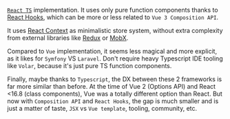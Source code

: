 [`React TS`](https://fr.reactjs.org/) implementation. It uses only pure function components thanks to [React Hooks](https://reactjs.org/docs/hooks-intro.html), which can be more or less related to `Vue 3 Composition API`.

It uses [React Context](https://beta.reactjs.org/reference/react/useContext) as minimalistic store system, without extra complexity from external libraries like [Redux](https://redux.js.org/) or [MobX](https://mobx.js.org).

Compared to `Vue` implementation, it seems less magical and more explicit, as it likes for `Symfony` VS `Laravel`. Don't require heavy Typescript IDE tooling like `Volar`, because it's just pure TS function components.

Finally, maybe thanks to `Typescript`, the DX between these 2 frameworks is far more similar than before. At the time of Vue 2 (Options API) and React <16.8 (class components), Vue was a totally different option than React. But now with `Composition API` and `React Hooks`, the gap is much smaller and is just a matter of taste, `JSX` vs `Vue template`, tooling, community, etc.
